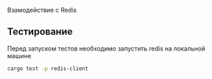 Взамодействие с Redis

## Тестирование

Перед запуском тестов необходимо запустить redis на локальной машине

```bash
cargo test -p redis-client
```
